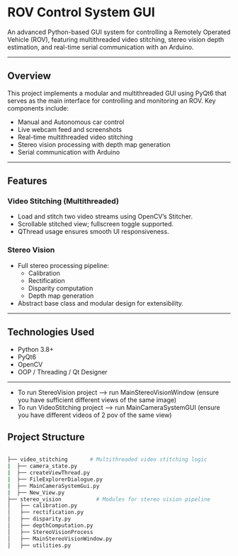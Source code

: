 # ROV Control System GUI

An advanced Python-based GUI system for controlling a Remotely Operated Vehicle (ROV), featuring multithreaded video stitching, stereo vision depth estimation, and real-time serial communication with an Arduino.

---

##  Overview

This project implements a modular and multithreaded GUI using PyQt6 that serves as the main interface for controlling and monitoring an ROV. Key components include:

- Manual and Autonomous car control
- Live webcam feed and screenshots
- Real-time multithreaded video stitching
- Stereo vision processing with depth map generation
- Serial communication with Arduino

---

## Features

### Video Stitching (Multithreaded)
- Load and stitch two video streams using OpenCV’s Stitcher.
- Scrollable stitched view; fullscreen toggle supported.
- QThread usage ensures smooth UI responsiveness.

### Stereo Vision
- Full stereo processing pipeline:
  - Calibration
  - Rectification
  - Disparity computation
  - Depth map generation
- Abstract base class and modular design for extensibility.

---

## Technologies Used

- Python 3.8+
- PyQt6
- OpenCV
- OOP / Threading / Qt Designer

---

* To run StereoVision project --> run MainStereoVisionWindow (ensure you have sufficient different views of the same image)
* To run VideoStitching project --> run MainCameraSystemGUI (ensure you have different videos of 2 pov of the same view)

## Project Structure

``` bash

├── video_stitching       # Multithreaded video stitching logic
|  ├── camera_state.py
|  ├── createViewThread.py
|  ├── FileExplorerDialogue.py
|  ├── MainCameraSystemGui.py
|  ├── New_View.py
├── stereo_vision           # Modules for stereo vision pipeline
│   ├── calibration.py
│   ├── rectification.py
│   ├── disparity.py
│   ├── depthComputation.py
│   ├── StereoVisionProcess
│   ├── MainStereoVisionWindow.py
│   ├── utilities.py

